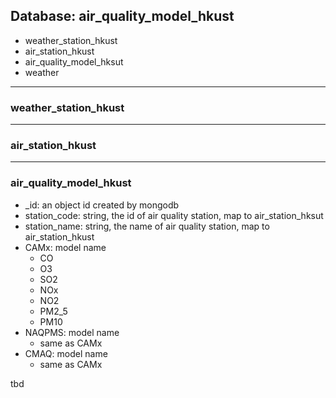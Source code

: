 ## Database: air_quality_model_hkust

- weather_station_hkust
- air_station_hkust
- air_quality_model_hksut
- weather

***
### weather_station_hkust

***
### air_station_hkust

*** 
### air_quality_model_hkust
  * _id: an object id created by mongodb
  * station_code: string, the id of air quality station, map to air_station_hksut
  * station_name: string, the name of air quality station, map to air_station_hkust
  * CAMx: model name
    - CO
    - O3
    - SO2
    - NOx
    - NO2
    - PM2_5
    - PM10
  * NAQPMS: model name
    - same as CAMx
  * CMAQ: model name
    - same as CAMx

tbd